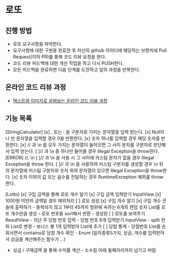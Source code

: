 # 로또

## 진행 방법

* 로또 요구사항을 파악한다.
* 요구사항에 대한 구현을 완료한 후 자신의 github 아이디에 해당하는 브랜치에 Pull Request(이하 PR)를 통해 코드 리뷰 요청을 한다.
* 코드 리뷰 피드백에 대한 개선 작업을 하고 다시 PUSH한다.
* 모든 피드백을 완료하면 다음 단계를 도전하고 앞의 과정을 반복한다.

## 온라인 코드 리뷰 과정

* [텍스트와 이미지로 살펴보는 온라인 코드 리뷰 과정](https://github.com/next-step/nextstep-docs/tree/master/codereview)

## 기능 목록

[StringCalculator]
[x] , 또는 : 을 구분자로 가지는 문자열을 입력 받는다.
[x] Null이나 빈 문자열을 입력할 경우 0을 반환한다.
[x] 숫자 하나를 입력할 경우 해당 숫자를 반환한다.
[x] // 과 \n 를 모두 가지는 문자열이 들어오면 그 사이 문자를 구분자로 판단해서 입력 받는다.
[ ]// 과 \n 중 하나만 들어올 경우 Illegal Exception을 throw한다. [ERROR]  //, \n
[ ]// 과 \n 을 사용 시 그 사이에 커스텀 문자가 없을 경우 Illegal Exception을 throw 한다.
[ ]// 과 \n 을 사용하여 커스텀 구분자를 생성할 경우 \n 뒤의 문자열에 커스텀 구분자와 숫자 외의 문자열이 있으면 Illegal Exception을 throw한다.
[x] 숫자 이외의 값 또는 음수를 전달하는 경우 RuntimeException 예외를 throw 한다.

[Lotto]
[x] 구입 금액을 통해 로또 개수 알기
    [x] 구입 금액 입력받기 InputView
    [x] 1000원 미만의 금액일 경우 예외처리
[ ] 로또 생성 
    [x] 구입 개수 알기
    [x] 구입 개수 콘솔에 출력하기
    - 중복되지 않고 1부터 45까지 범위에 속하는 6개의 랜덤 숫자 List를 로또 개수만큼 생성 
    - 로또 번호들 sort해서 반환 - 생성된
[ ] 로또를 보여주기 ResultView
    - 지난 주 당첨 번호 입력 - 당첨 번호 6개 입력받기 InputView 
    - split 한 뒤 List로 변경 - 보너스 볼 1개 입력받아 List에 추가
[ ] 당첨 통계 
    - 당첨번호 List를 순회사면서 contains로 당첨 개수 확인 
    - Enum (일치종류5가지, 상금, 개수를 입력받아서 상금을 계산해주는 함수가 ...)
- 상금 / 구매금액 을 통해 수익률 계산 - 소수점 아래 둘째자리까지 남기고 버림
